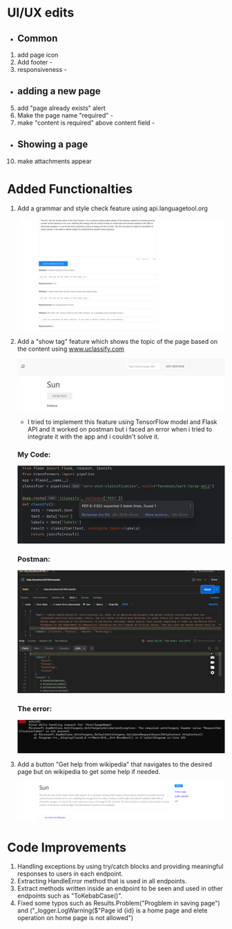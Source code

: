 # UI/UX edits
- ## Common
1. add page icon
2. Add footer     -
3. responsiveness -
- ## adding a new page
5. add "page already exists" alert
6. Make the page name "required"  -
9. make "content is required" above content field  -
- ## Showing a page
10. make attachments appear
# Added Functionalties
1. Add a grammar and style check feature using api.languagetool.org
   
   ![grammar check](https://github.com/janaashraf/practical-aspnetcore/blob/net8.0/projects/sfa/wiki/Screenshot%202024-06-28%20214708.png)
3. Add a "show tag" feature which shows the topic of the page based on the content using www.uclassify.com

   ![show tag](https://github.com/janaashraf/practical-aspnetcore/blob/net8.0/projects/sfa/wiki/tags.png)

   - I tried to implement this feature using TensorFlow model and Flask API and it worked on postman but i faced an error when i tried to integrate it with the app and i couldn't solve it.
   ### My Code:
     ![code](https://github.com/janaashraf/practical-aspnetcore/blob/net8.0/projects/sfa/wiki/code.png)
   ### Postman:
     
     ![postman](https://github.com/janaashraf/practical-aspnetcore/blob/net8.0/projects/sfa/wiki/postman.png)
   ### The error:

     ![error](https://github.com/janaashraf/practical-aspnetcore/blob/net8.0/projects/sfa/wiki/error.png)


5. Add a button "Get help from wikipedia" that navigates to the desired page but on wikipedia to get some help if needed.

   ![wikipedia help](https://github.com/janaashraf/practical-aspnetcore/blob/net8.0/projects/sfa/wiki/wikipedia%20button.png)

# Code Improvements
1. Handling exceptions by using try/catch blocks and providing meaningful responses to users in each endpoint.
2. Extracting HandleError method that is used in all endpoints.
3. Extract methods written inside an endpoint to be seen and used in other endpoints such as "ToKebabCase()".
4. Fixed some typos such as Results.Problem("Progblem in saving page") and ("_logger.LogWarning($"Page id {id}  is a home page and elete operation on home page is not allowed")
